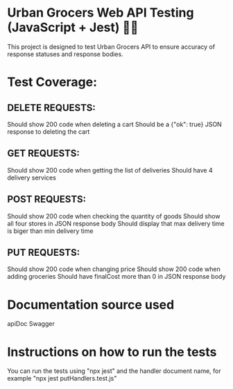 # Urban Grocers Web API Testing (JavaScript + Jest) 🛒🥑

This project is designed to test Urban Grocers API to ensure accuracy of response statuses and response bodies. 

# Test Coverage:
## DELETE REQUESTS:
Should show 200 code when deleting a cart
Should be a {"ok": true} JSON response to deleting the cart
## GET REQUESTS:
Should show 200 code when getting the list of deliveries
Should have 4 delivery services
## POST REQUESTS:
Should show 200 code when checking the quantity of goods
Should show all four stores in JSON response body
Should display that max delivery time is biger than min delivery time
## PUT REQUESTS:
Should show 200 code when changing price
Should show 200 code when adding groceries
Should have finalCost more than 0 in JSON response body
# Documentation source used
apiDoc
Swagger

# Instructions on how to run the tests

You can run the tests using "npx jest" and the handler document name, for example "npx jest putHandlers.test.js"
